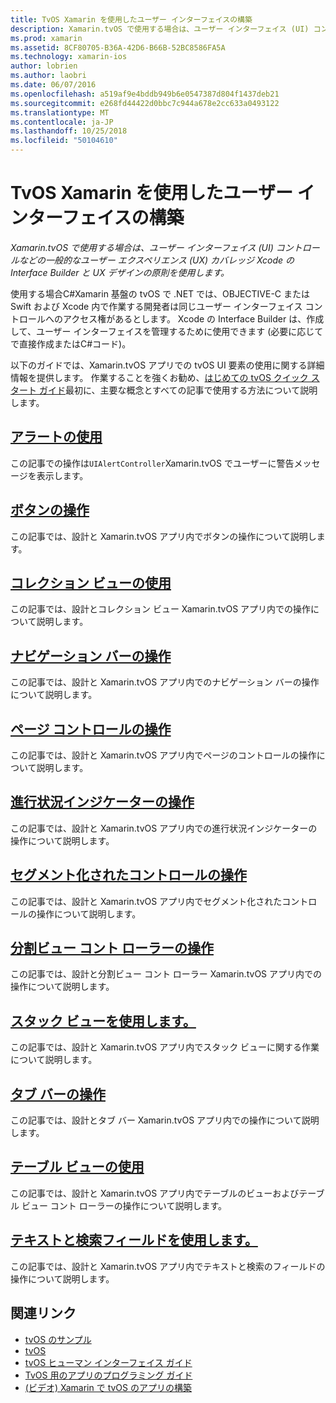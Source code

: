 ```yaml
---
title: TvOS Xamarin を使用したユーザー インターフェイスの構築
description: Xamarin.tvOS で使用する場合は、ユーザー インターフェイス (UI) コントロールなどの一般的なユーザー エクスペリエンス (UX) カバレッジ Xcode の Interface Builder と UX デザインの原則を使用します。
ms.prod: xamarin
ms.assetid: 8CF80705-B36A-42D6-B66B-52BC8586FA5A
ms.technology: xamarin-ios
author: lobrien
ms.author: laobri
ms.date: 06/07/2016
ms.openlocfilehash: a519af9e4bddb949b6e0547387d804f1437deb21
ms.sourcegitcommit: e268fd44422d0bbc7c944a678e2cc633a0493122
ms.translationtype: MT
ms.contentlocale: ja-JP
ms.lasthandoff: 10/25/2018
ms.locfileid: "50104610"
---
```

# <a name="building-tvos-user-interfaces-with-xamarin"></a>TvOS Xamarin を使用したユーザー インターフェイスの構築

_Xamarin.tvOS で使用する場合は、ユーザー インターフェイス (UI) コントロールなどの一般的なユーザー エクスペリエンス (UX) カバレッジ Xcode の Interface Builder と UX デザインの原則を使用します。_

使用する場合C#Xamarin 基盤の tvOS で .NET では、OBJECTIVE-C または Swift および Xcode 内で作業する開発者は同じユーザー インターフェイス コントロールへのアクセス権があるとします。 Xcode の Interface Builder は、作成して、ユーザー インターフェイスを管理するために使用できます (必要に応じてで直接作成またはC#コード)。

以下のガイドでは、Xamarin.tvOS アプリでの tvOS UI 要素の使用に関する詳細情報を提供します。 作業することを強くお勧め、[はじめての tvOS クイック スタート ガイド](~/ios/tvos/get-started/hello-tvos.md)最初に、主要な概念とすべての記事で使用する方法について説明します。

## <a name="working-with-alertsiostvosuser-interfacealertsmd"></a>[アラートの使用](~/ios/tvos/user-interface/alerts.md)

この記事での操作は`UIAlertController`Xamarin.tvOS でユーザーに警告メッセージを表示します。

## <a name="working-with-buttonsiostvosuser-interfacebuttonsmd"></a>[ボタンの操作](~/ios/tvos/user-interface/buttons.md)

この記事では、設計と Xamarin.tvOS アプリ内でボタンの操作について説明します。

## <a name="working-with-collection-viewsiostvosuser-interfacecollection-viewsmd"></a>[コレクション ビューの使用](~/ios/tvos/user-interface/collection-views.md)

この記事では、設計とコレクション ビュー Xamarin.tvOS アプリ内での操作について説明します。

## <a name="working-with-navigation-barsiostvosuser-interfacenavigation-barsmd"></a>[ナビゲーション バーの操作](~/ios/tvos/user-interface/navigation-bars.md)

この記事では、設計と Xamarin.tvOS アプリ内でのナビゲーション バーの操作について説明します。

## <a name="working-with-page-controlsiostvosuser-interfacepage-controlsmd"></a>[ページ コントロールの操作](~/ios/tvos/user-interface/page-controls.md)

この記事では、設計と Xamarin.tvOS アプリ内でページのコントロールの操作について説明します。

## <a name="working-with-progress-indicatorsiostvosuser-interfaceprogress-indicatorsmd"></a>[進行状況インジケーターの操作](~/ios/tvos/user-interface/progress-indicators.md)

この記事では、設計と Xamarin.tvOS アプリ内での進行状況インジケーターの操作について説明します。

## <a name="working-with-segmented-controlsiostvosuser-interfacesegmented-controlsmd"></a>[セグメント化されたコントロールの操作](~/ios/tvos/user-interface/segmented-controls.md)

この記事では、設計と Xamarin.tvOS アプリ内でセグメント化されたコントロールの操作について説明します。

## <a name="working-with-split-view-controllersiostvosuser-interfacesplit-viewsmd"></a>[分割ビュー コント ローラーの操作](~/ios/tvos/user-interface/split-views.md)

この記事では、設計と分割ビュー コント ローラー Xamarin.tvOS アプリ内での操作について説明します。

## <a name="working-with-stack-viewsiostvosuser-interfacestacked-viewsmd"></a>[スタック ビューを使用します。](~/ios/tvos/user-interface/stacked-views.md)

この記事では、設計と Xamarin.tvOS アプリ内でスタック ビューに関する作業について説明します。

## <a name="working-with-tab-barsiostvosuser-interfacetab-barsmd"></a>[タブ バーの操作](~/ios/tvos/user-interface/tab-bars.md)

この記事では、設計とタブ バー Xamarin.tvOS アプリ内での操作について説明します。

## <a name="working-with-table-viewsiostvosuser-interfacetable-viewsmd"></a>[テーブル ビューの使用](~/ios/tvos/user-interface/table-views.md)

この記事では、設計と Xamarin.tvOS アプリ内でテーブルのビューおよびテーブル ビュー コント ローラーの操作について説明します。

## <a name="working-with-text-and-search-fieldsiostvosuser-interfacetext-fields-and-searchmd"></a>[テキストと検索フィールドを使用します。](~/ios/tvos/user-interface/text-fields-and-search.md)

この記事では、設計と Xamarin.tvOS アプリ内でテキストと検索のフィールドの操作について説明します。



## <a name="related-links"></a>関連リンク

- [tvOS のサンプル](https://developer.xamarin.com/samples/tvos/all/)
- [tvOS](https://developer.apple.com/tvos/)
- [tvOS ヒューマン インターフェイス ガイド](https://developer.apple.com/tvos/human-interface-guidelines/)
- [TvOS 用のアプリのプログラミング ガイド](https://developer.apple.com/library/prerelease/tvos/documentation/General/Conceptual/AppleTV_PG/)
- [(ビデオ) Xamarin で tvOS のアプリの構築](https://university.xamarin.com/lightninglectures/tvos-with-xamarin)
